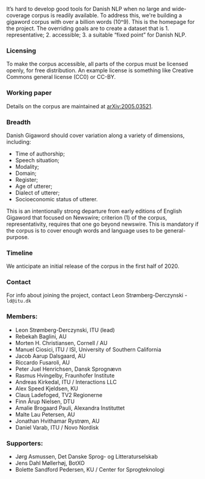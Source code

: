 It’s hard to develop good tools for Danish NLP when no large and wide-coverage corpus is readily available. To address this, we're building a gigaword corpus with over a billion words (10^9). This is the homepage for the project. The overriding goals are to create a dataset that is 1. representative; 2. accessible; 3. a suitable “fixed point” for Danish NLP.

### Licensing
To make the corpus accessible, all parts of the corpus must be licensed openly, for free distribution. An example license is something like Creative Commons general license (CC0) or CC-BY.

### Working paper
Details on the corpus are maintained at [arXiv:2005.03521](https://arxiv.org/abs/2005.03521).

### Breadth
Danish Gigaword should cover variation along a variety of dimensions, including:
* Time of authorship;
* Speech situation;
* Modality;
* Domain;
* Register;
* Age of utterer;
* Dialect of utterer;
* Socioeconomic status of utterer.

This is an intentionally strong departure from early editions of English Gigaword that focused on Newswire; criterion (1) of the corpus, representativity, requires that one go beyond newswire. This is mandatory if the corpus is to cover enough words and language uses to be general-purpose.

### Timeline
We anticipate an initial release of the corpus in the first half of 2020.

### Contact
For info about joining the project, contact Leon Strømberg-Derczynski - `ld@itu.dk`

### Members:
* Leon Strømberg-Derczynski, ITU (lead)
* Rebekah Baglini, AU
* Morten H. Christiansen, Cornell / AU
* Manuel Ciosici, ITU / ISI, University of Southern California
* Jacob Aarup Dalsgaard, AU
* Riccardo Fusaroli, AU
* Peter Juel Henrichsen, Dansk Sprognævn
* Rasmus Hvingelby, Fraunhofer Institute
* Andreas Kirkedal, ITU / Interactions LLC
* Alex Speed Kjeldsen, KU
* Claus Ladefoged, TV2 Regionerne
* Finn Årup Nielsen, DTU
* Amalie Brogaard Pauli, Alexandra Instituttet
* Malte Lau Petersen, AU
* Jonathan Hvithamar Rystrøm, AU
* Daniel Varab, ITU / Novo Nordisk

### Supporters:

* Jørg Asmussen, Det Danske Sprog- og Litteraturselskab
* Jens Dahl Møllerhøj, BotXO
* Bolette Sandford Pedersen, KU / Center for Sprogteknologi
